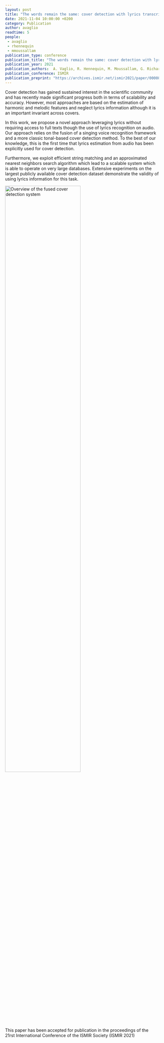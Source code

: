 ```yaml
---
layout: post
title: "The words remain the same: cover detection with lyrics transcription"
date: 2021-11-04 10:00:00 +0200
category: Publication
author: avaglio
readtime: 5
people:
 - avaglio
 - rhennequin
 - mmoussallam
publication_type: conference
publication_title: "The words remain the same: cover detection with lyrics transcription"
publication_year: 2021
publication_authors:  A. Vaglio, R. Hennequin, M. Moussallam, G. Richard
publication_conference: ISMIR
publication_preprint: "https://archives.ismir.net/ismir2021/paper/000089.pdf"
---
```


Cover detection has gained sustained interest in the scientific community and has recently made significant progress both in terms of scalability and accuracy. However, most approaches are based on the estimation of harmonic and melodic features and neglect lyrics information although it is an important invariant across covers. 

In this work, we propose a novel approach leveraging lyrics without requiring access to full texts though the use of lyrics recognition on audio. Our approach relies on the fusion of a singing voice recognition framework and a more classic tonal-based cover detection method. To the best of our knowledge, this is the first time that lyrics estimation from audio has been explicitly used for cover detection.

Furthermore, we exploit efficient string matching and an approximated nearest neighbors search algorithm which lead to a scalable system which is able to operate on very large databases. Extensive experiments on the largest publicly available cover detection dataset demonstrate the validity of using lyrics information for this task.

<div class="publication-illustration">
    <img
        style="width: 70%;"
        src="{{ '/static/images/publis/vaglio21ismir/avaglio_overview_ismir2021.png' | prepend: site.url }}"
        alt="Overview of the fused cover detection system"/>
</div>

This paper has been accepted for publication in the proceedings of the 21rst International Conference of the ISMIR Society (ISMIR 2021)
